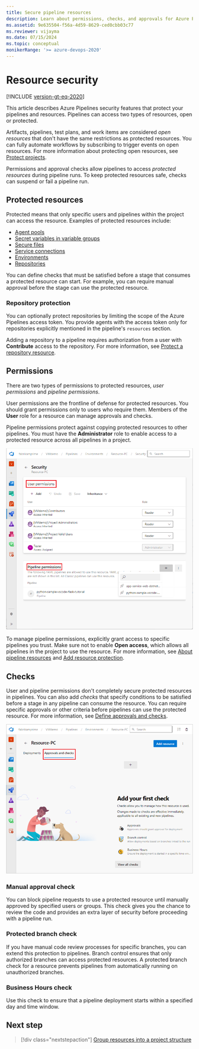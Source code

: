 ```yaml
---
title: Secure pipeline resources
description: Learn about permissions, checks, and approvals for Azure Pipeline resources.
ms.assetid: 9e635504-f56a-4d59-8629-ced0cbb03c77
ms.reviewer: vijayma
ms.date: 07/15/2024
ms.topic: conceptual
monikerRange: '>= azure-devops-2020'
---
```


# Resource security

[!INCLUDE [version-gt-eq-2020](../../includes/version-gt-eq-2020.md)]

This article describes Azure Pipelines security features that protect your pipelines and resources. Pipelines can access two types of resources, open or protected.

Artifacts, pipelines, test plans, and work items are considered *open resources* that don't have the same restrictions as protected resources. You can fully automate workflows by subscribing to trigger events on open resources. For more information about protecting open resources, see [Protect projects](misc.md#protect-projects).

Permissions and approval checks allow pipelines to access *protected resources* during pipeline runs. To keep protected resources safe, checks can suspend or fail a pipeline run.

## Protected resources

Protected means that only specific users and pipelines within the project can access the resource. Examples of protected resources include:

- [Agent pools](../agents/agents.md)
- [Secret variables in variable groups](../library/variable-groups.md)
- [Secure files](../library/secure-files.md)
- [Service connections](../library/service-endpoints.md)
- [Environments](../process/environments.md)
- [Repositories](../process/repository-resource.md)

You can define checks that must be satisfied before a stage that consumes a protected resource can start. For example, you can require manual approval before the stage can use the protected resource.

### Repository protection

You can optionally protect repositories by limiting the scope of the Azure Pipelines access token. You provide agents with the access token only for repositories explicitly mentioned in the pipeline's `resources` section.

Adding a repository to a pipeline requires authorization from a user with **Contribute** access to the repository. For more information, see [Protect a repository resource](../process/repository-resource.md).

## Permissions

There are two types of permissions to protected resources, *user permissions* and *pipeline permissions*.

User permissions are the frontline of defense for protected resources. You should grant permissions only to users who require them. Members of the **User** role for a resource can manage approvals and checks.

Pipeline permissions protect against copying protected resources to other pipelines. You must have the **Administrator** role to enable access to a protected resource across all pipelines in a project.

![Screenshot of user and pipeline permissions.](media/pipeline-permissions.png)

To manage pipeline permissions, explicitly grant access to specific pipelines you trust. Make sure not to enable **Open access**, which allows all pipelines in the project to use the resource. For more information, see [About pipeline resources](../process/about-resources.md) and [Add resource protection](../library/add-resource-protection.md).


## Checks

User and pipeline permissions don't completely secure protected resources in pipelines. You can also add *checks* that specify conditions to be satisfied before a stage in any pipeline can consume the resource. You can require specific approvals or other criteria before pipelines can use the protected resource. For more information, see [Define approvals and checks](../process/approvals.md).

![Screenshot of configuring checks.](media/configure-checks.png)

### Manual approval check

You can block pipeline requests to use a protected resource until manually approved by specified users or groups. This check gives you the chance to review the code and provides an extra layer of security before proceeding with a pipeline run.

### Protected branch check

If you have manual code review processes for specific branches, you can extend this protection to pipelines. Branch control ensures that only authorized branches can access protected resources. A protected branch check for a resource prevents pipelines from automatically running on unauthorized branches.

### Business Hours check

Use this check to ensure that a pipeline deployment starts within a specified day and time window.

## Next step

> [!div class="nextstepaction"]
> [Group resources into a project structure](projects.md)


